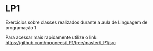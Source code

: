 # LP1
Exercicios sobre classes realizados durante a aula de Linguagem de programação 1

Para acessar mais rapidamente utilize o link: https://github.com/moonees/LP1/tree/master/LP1/src
